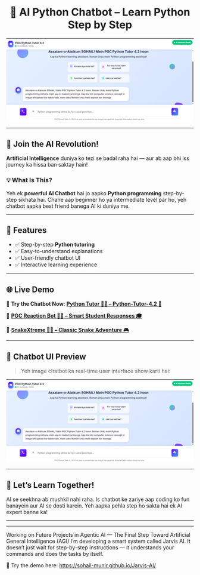 <h1 align="center">🤖 AI Python Chatbot – Learn Python Step by Step</h1>

<p align="center">
  <img src="bandicam 2025-07-04 11-46-51-447.jpg" alt="Chatbot UI Preview" width="600"/>
</p>

---

## 🚀 Join the AI Revolution!

**Artificial Intelligence** duniya ko tezi se badal raha hai — aur ab aap bhi iss journey ka hissa ban saktay hain!

### 💡 What Is This?

Yeh ek **powerful AI Chatbot** hai jo aapko **Python programming** step-by-step sikhata hai. Chahe aap beginner ho ya intermediate level par ho, yeh chatbot aapka best friend banega AI ki duniya me.

---

## 🧠 Features

- ✅ Step-by-step **Python tutoring**
- ✅ Easy-to-understand explanations
- ✅ User-friendly chatbot UI
- ✅ Interactive learning experience

---

## 🌐 Live Demo

🔗 **Try the Chatbot Now**:  [**Python Tutor 🤖✨ – Python-Tutor-4.2 🐍**](https://musab-bhai.github.io/unsual/)


🔗  [**PGC Reaction Bot 🤖✨ – Smart Student Responses 🎓**](https://web-production-14920.up.railway.app/)


🔗 [**SnakeXtreme 🐍✨ – Classic Snake Adventure 🎮**](https://sohail-munir.github.io/Mian-G-Snakehouse/)


---

## 📸 Chatbot UI Preview

> Yeh image chatbot ka real-time user interface show karti hai:

<p align="center">
  <img src="bandicam 2025-07-04 11-46-51-447.jpg" alt="Chatbot Screenshot" width="600"/>
</p>

---

## 🤝 Let’s Learn Together!

AI se seekhna ab mushkil nahi raha. Is chatbot ke zariye aap coding ko fun banayein aur AI se dosti karein. Yeh aapka pehla step ho sakta hai ek AI expert banne ka!

---


___________________________________________________________________


Working on Future Projects in Agentic AI — The Final Step Toward Artificial General Intelligence (AGI)
I’m developing a smart system called Jarvis AI. It doesn’t just wait for step-by-step instructions — it understands your commands and does the tasks by itself.

🔗 Try the demo here: https://sohail-munir.github.io/Jarvis-AI/

